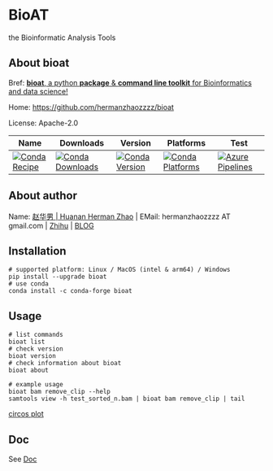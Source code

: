 # BioAT
the Bioinformatic Analysis Tools
## About bioat
Bref:  <u>**bioat**, a python **package** & **command line toolkit** for Bioinformatics and data science!</u>

Home: https://github.com/hermanzhaozzzz/bioat

License: Apache-2.0

| Name | Downloads | Version | Platforms | Test |
| --- | --- | --- | --- | --- |
|[![Conda Recipe](https://img.shields.io/badge/recipe-bioat-green.svg)](https://anaconda.org/conda-forge/bioat) | [![Conda Downloads](https://img.shields.io/conda/dn/conda-forge/bioat.svg)](https://anaconda.org/conda-forge/bioat) | [![Conda Version](https://img.shields.io/conda/vn/conda-forge/bioat.svg)](https://anaconda.org/conda-forge/bioat) | [![Conda Platforms](https://img.shields.io/conda/pn/conda-forge/bioat.svg)](https://anaconda.org/conda-forge/bioat) | [![Azure Pipelines](https://dev.azure.com/conda-forge/feedstock-builds/_apis/build/status/bioat-feedstock?branchName=main)](https://dev.azure.com/conda-forge/feedstock-builds/_build/latest?definitionId=23719&branchName=main) |

## About author
Name: [赵华男 | Huanan Herman Zhao](https://scholar.google.com/citations?user=ojSVoWQAAAAJ&hl=en) |  EMail: hermanzhaozzzz AT gmail.com | [Zhihu](https://www.zhihu.com/people/hymanzhaozzzz) | [BLOG](http://zhaohuanan.cc)

## Installation
```shell
# supported platform: Linux / MacOS (intel & arm64) / Windows
pip install --upgrade bioat
# use conda
conda install -c conda-forge bioat
```

## Usage
```shell
# list commands
bioat list
# check version
bioat version
# check information about bioat
bioat about

# example usage
bioat bam remove_clip --help
samtools view -h test_sorted_n.bam | bioat bam remove_clip | tail
```
[circos plot](docs/demo_circos-plot.ipynb)

## Doc

See [Doc](https://hermanzhaozzzz.github.io/bioat/)

